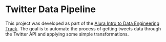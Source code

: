 # Twitter Data Pipeline

This project was developed as part of the [Alura Intro to Data Engineering Track](https://cursos.alura.com.br/formacao-iniciando-engenharia-dados). 
The goal is to automate the process of getting tweets data through the Twitter API and applying some simple transformations.
